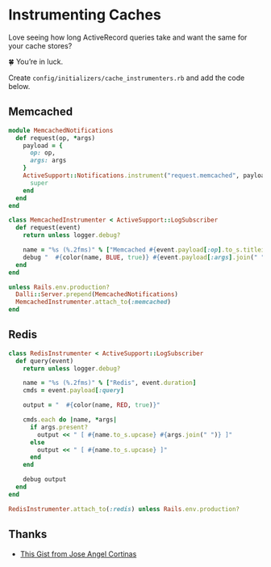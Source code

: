 # Instrumenting Caches

Love seeing how long ActiveRecord queries take and want the same for your cache stores?

:four_leaf_clover: You’re in luck.

Create `config/initializers/cache_instrumenters.rb` and add the code below.

## Memcached

```ruby
module MemcachedNotifications
  def request(op, *args)
    payload = {
      op: op,
      args: args
    }
    ActiveSupport::Notifications.instrument("request.memcached", payload) do
      super
    end
  end
end

class MemcachedInstrumenter < ActiveSupport::LogSubscriber
  def request(event)
    return unless logger.debug?

    name = "%s (%.2fms)" % ["Memcached #{event.payload[:op].to_s.titleize}", event.duration]
    debug "  #{color(name, BLUE, true)} #{event.payload[:args].join(" ")}"
  end
end

unless Rails.env.production?
  Dalli::Server.prepend(MemcachedNotifications)
  MemcachedInstrumenter.attach_to(:memcached)
end
```

## Redis

```ruby
class RedisInstrumenter < ActiveSupport::LogSubscriber
  def query(event)
    return unless logger.debug?

    name = "%s (%.2fms)" % ["Redis", event.duration]
    cmds = event.payload[:query]

    output = "  #{color(name, RED, true)}"

    cmds.each do |name, *args|
      if args.present?
        output << " [ #{name.to_s.upcase} #{args.join(" ")} ]"
      else
        output << " [ #{name.to_s.upcase} ]"
      end
    end

    debug output
  end
end

RedisInstrumenter.attach_to(:redis) unless Rails.env.production?
```

## Thanks

- [This Gist from Jose Angel Cortinas](https://gist.github.com/jacortinas/1058808)
